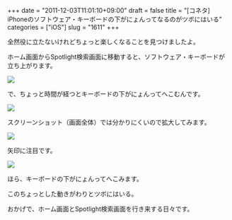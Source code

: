 +++
date = "2011-12-03T11:01:10+09:00"
draft = false
title = "[コネタ] iPhoneのソフトウェア・キーボードの下がにょんってなるのがツボにはいる"
categories = ["iOS"]
slug = "1611"
+++

全然役に立たないけれどちょっと楽しくなることを見つけましたよ。

ホーム画面からSpotlight検索画面に移動すると、ソフトウェア・キーボードが立ち上がります。

![](/images/2011/12/1611_1.png)

で、ちょっと時間が経つとキーボードの下がにょんってへこむんです。

![](/images/2011/12/1611_2.png)

スクリーンショット（画面全体）では分かりにくいので拡大してみます。

![](/images/2011/12/1611_3.png)

矢印に注目です。

![](/images/2011/12/1611_4.png)

ほら、キーボードの下がにょんってへこみます。

このちょっとした動きがわりとツボにはいる。

おかげで、ホーム画面とSpotlight検索画面を行き来する日々です。
